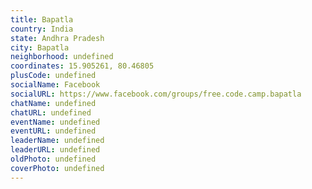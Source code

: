 ```yaml
---
title: Bapatla
country: India
state: Andhra Pradesh
city: Bapatla
neighborhood: undefined
coordinates: 15.905261, 80.46805
plusCode: undefined
socialName: Facebook
socialURL: https://www.facebook.com/groups/free.code.camp.bapatla
chatName: undefined
chatURL: undefined
eventName: undefined
eventURL: undefined
leaderName: undefined
leaderURL: undefined
oldPhoto: undefined
coverPhoto: undefined
---
```

